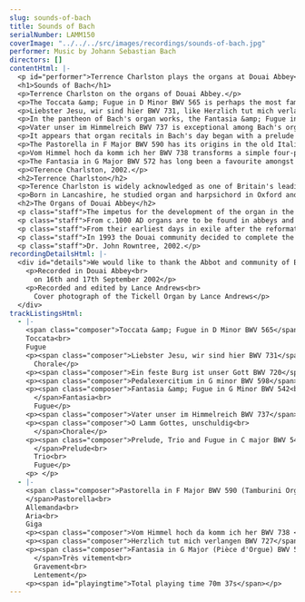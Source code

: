 ```yaml
---
slug: sounds-of-bach
title: Sounds of Bach
serialNumber: LAMM150
coverImage: "../../../src/images/recordings/sounds-of-bach.jpg"
performer: Music by Johann Sebastian Bach
directors: []
contentHtml: |-
  <p id="performer">Terrence Charlston plays the organs at Douai Abbey</p>
  <h1>Sounds of Bach</h1>
  <p>Terrence Charlston on the organs of Douai Abbey.</p>
  <p>The Toccata &amp; Fugue in D Minor BWV 565 is perhaps the most famous work in the entire organ repertoire. Hated and loved equally amongst organists, doubts have been cast over its original form (was it originally for solo violin?) and, inevitably, its parentage. Not surprisingly, it has assumed a life of its own and made its film debut in the 1940s courtesy of Walt Disney. On the concert platform it can be heard in every conceivable performance style: from solo violin (Andrew Manze and Maxim Vengarov, for example) to free bass accordion and through legion arrangements by artists as diverse as Busoni and Stokowsky. One of Bach's earliest works, it is written in three, contrasting sections. The famous opening toccata is followed by a lengthy spiel-fugue and concluding recitativo which returns to the improvisatory spirit of the opening passaggio. BWV 565 is particularly well suited to the Tickell organ and the clear but generous acoustics of Douai Abbey.</p>
  <p>Liebster Jesu, wir sind hier BWV 731, like Herzlich tut mich verlangen, sets the chorale melody in the right hand with written-out ornamentation and figuration as if newly created. I append a simple version of the chorale based on BWV 702ii which represents the chorale tune in simpler form. Ein feste Burg ist unser Gott BWV 720 is also an early work, probably written for the inauguration of the Mulhausen organ, and in several sources it is transmitted with registration instructions. The youthful treatment of the melody, closely following the sentiments of Luther's famous chorale text, is well suited to the colourful registrations deployed over three manuals.</p>
  <p>In the pantheon of Bach's organ works, the Fantasia &amp; Fugue in G Minor BWV 542 stands in the place of honour. Also a youthful work, BWV 542 is traditionally associated with Bach's visit to Hamburg, where he (unsuccessfully) auditioned for the aged Reincken's organist post (a job which also included the hand of his daughter in marriage!) The sheer scope of both movements and the unprecedented length and difficulty of the fugue would have impressed any examination panel, but one wonders at the reception of the Fantasia's fearless use of chromaticism and reckless modulation scheme, which challenge the contemporary view of how an organ piece should sound and behave. The brilliant fugue subject is a quotation from Reincken's Hortus Musicus collection of Trio Sonatas: a homage to the master and a gauntlet to Bach's contemporaries. Copies of the fugue describe it as "the very best pedal piece by Bach". I preface this performance with the Pedalexercitium in G minor BWV 598, an incomplete fragment which may be a written-down extemporisation in the North German pedal-solo style, such as Bach may have demonstrated during his various trials for employment as an organist.</p>
  <p>Vater unser im Himmelreich BWV 737 is exceptional among Bach's organ chorales for its motet-like texture much favoured by Scheidt and his followers. The equality of the part-writing and the lack of a distinct pedal character in the bass suggest this is for manuals alone. It is attributed to Bach by Walter. The paired settings of O Lamm Gottes, unschuldig are close to the chorale styles of Walter and Böhm. Also attributed to Bach by Walter, they are traditionally opera dubia (hence the lack of BWV number) but recently (1961) made it back into the canon of the organ works in the New Bach Edition (NBA).</p>
  <p>It appears that organ recitals in Bach's day began with a prelude and ended with a fugue, and the pieces in between would be chosen to display the player's skill in choosing stops (for which Bach was renowned.) Today's familiar pairing of Preludes and Fugues was not always so hard and fast and several of the major works have a slow movement separating the first movement from its fugue. The Prelude and Fugue in C major BWV 545 is a case in point as it appears in one source with the Trio BWV 529 sandwiched as a central movement. The trio is better known as a slow movement in the organ Trio Sonatas, Bach's present to his favourite son, Wilhelm Friedemann. The Prelude underwent several revisions, and it is unclear if the first 3 bars and last 4 bars were part of the original. The Fugue is a splendid example of a ricercar-type of fugue in which its numerous thematic elements are combined in new and ever expanding permutations.</p>
  <p>The Pastorella in F Major BWV 590 has its origins in the old Italian tradition that the shepherds descended from heaven to Rome playing music on Christmas night. Frescobaldi, Zipoli and Pasquini, amongst others wrote gently rocking pieces in compound time which featured a drone note in the pedals to imitate the shepherds bagpipes. Bach's piece is wrought as a suite of four movements. The first is the Pastorella proper, the remaining three are for manuals alone, an allemande, a c minor aria in expressive style and a gigue-fugue in 3 parts, with uncanny similarities to the finale of the third Brandenburg Concerto.</p>
  <p>Vom Himmel hoch da komm ich her BWV 738 transforms a simple four-part harmonisation into a continuous 12/8 semiquaver texture. The running figures, typical of many Christmas chorales, are symbolic of angels and bells. The setting of the celebrated Herzlich tut mich verlangen BWV 727 is found in the same source as O Lamm Gottes, unschuldig (this time in a later hand). As a meditation on death, the chorale is featured four times in the St.Matthew Passion. The organ setting intensifies its melancholic atmosphere by the choice of key and the conspicuous pathos of the figura suspirans.</p>
  <p>The Fantasia in G Major BWV 572 has long been a favourite amongst church organists and the magnificent counterpoint of the five part central section is profoundly uplifting. In contrast to it, the opening section eschews polyphony in favour of brilliant passagework for the hands alone. The final section adds a descending chromatic pedal scale to the kaleidoscopic harmonies of the manual part. The title Pièce d'Orgue was adopted by Kenneth Gilbert and the editors of the New Bach Edition (NBA) as a more appropriate reflection of the Frenchified ornamentation and tempo indications in certain sources of BWV 572. I have chosen to play this tour-de-force using the typical French Classical registrations of the plein and grand jeux.</p>
  <p>©Terence Charlston, 2002.</p>
  <h2>Terrence Charlston</h2>
  <p>Terence Charlston is widely acknowledged as one of Britain's leading Early Keyboard players. He has given concerts all over the world and has appeared on over 40 commercial CDs on harpsichord, organ, virginals, clavichord and fortepiano. For the National Trust, he has recorded all the playable keyboard instruments of the Fenton House Collection in Hampstead, London. His solo harpsichord recordings of Bach and Couperin for the Deux-Elles label have been greeted with critical acclaim. Since 1995 he has been a member of the ensemble London Baroque. He teaches at the Royal Academy of Music and has given master classes in Germany, USA and Mexico.</p>
  <p>Born in Lancashire, he studied organ and harpsichord in Oxford and London, and was organ scholar at Keble College and Westminster Cathedral. He began his long association with Douai Abbey while he was Assistant Director of Music at Bradfield College. He has given many concerts at the Abbey including the last recital on the old Rushworth organ, which was dismantled when the Abbey was completed and the inaugural recital on the new Tickell Organ in 1994.</p>
  <h2>The Organs of Douai Abbey</h2>
  <p class="staff">The impetus for the development of the organ in the western Christian world came essentially from Benedictine monasteries. By AD 1000 the Benedictines had produced the biggest set of musical innovations known to music history; a repertory of chant, a practical theory of music and musical styles, musical notation and music drama. Benedictine technological advance was also to be found in architecture and engineering. The organ was a musical and technological salute to the maker of all things. The rows of pipes housed in a case symbolised the heavenly choirs of the house of heaven, the air flowing through the pipes the breath of the Spirit. From Greece and Byzantium, via the Christian court of Charlemagne the organ came to Anglo-Saxon England. In the 10th century St. Dunstan made an organ for Glastonbury Abbey and gave one to Malmesbury Abbey. At Abingdon, Aethelwold made an organ and at the royal Benedictine Abbey of Winchester Wulfstan, the Cantor, gave a detailed account of the organ in c.990, at which two monks of harmonious spirit sat together to play the organ, which was blown by 70 men dripping with much sweat.</p>
  <p class="staff">From c.1000 AD organs are to be found in abbeys and other important churches throughout Europe. The oldest extant organ, now in Sion Conventual Church, in Switzerland, was originally from the nearby Abbey of Abondance. By the 18th century the organs of Abbeys such as St. Gall, Ottobeuron and Weingarten were tributes to monastic musical and technological development. Between 1766 and 1770 the most significant organ treatise ever written, the four volume L’Art du Facteur d’orgues, was written by a French Benedictine monk, Dom Bédos. The connection between the Benedictines and the organ is not surprising - the organ is both a symbolic and practical instrument with which to give praise to God: the praise of God, the liturgy, being central to Benedictine life and spirituality.</p>
  <p class="staff">From their earliest days in exile after the reformation the Douai monks had organs in their monastery in Paris, the buildings of which are now the Schola Cantorum renowned for the training of many famous French musicians. In 1771 the Douai monks ordered an organ from France’s most famous organ-builder, F-H Cliquot. The Cliquot organ was finished in 1773 and was tried by Messrs. Couperin and Charpentier, and several organists in Paris and was found to be an exceedingly good one. Later, after leaving Paris at the Revolution, the monks had an organ in their church at Douai, possibly by Bishop or Cartier. After leaving France for Woolhampton, the monks first had an organ by Bevington and, after the building of the first stage of the Abbey Church in 1933 at Woolhampton, they installed an organ in 1938 by Rushworth &amp; Dreaper, with Harold Darke as consultant, which was added to in 1947 and 1953. In 1979, in conjunction with a re-ordering of the church, a one-manual Italian organ was installed by Tamburini. The consultant was Dr. John Rowntree.</p>
  <p class="staff">In 1993 the Douai community decided to complete the Abbey Church with a spacious western nave, with Dr. Michael Blee as architect, resulting in a building of great distinction. In conjunction with this a new organ was commissioned from Kenneth Tickell, again with Dr. John Rowntree, the Abbey Choirmaster and Organist, as consultant. The organ is free-standing in an oak case, with carved pipe-shades designed by Alan Caiger-Smith, the distinguished potter from nearby Aldermaston. The divisions are placed with the Echo above the key-desk, the Great at impost level, the Swell above the Great, and the Pedal in a separate case behind the main case. The result is an instrument of great musicality, well-fitted for its liturgical function, whether it is accompanying the monastic Latin or English chant, the music of choir or congregation, or appropriate organ music within the liturgy. The organ also plays a full part in concerts and recitals of music appropriate to the Abbey Church, which is first and foremost a house of prayer.</p>
  <p class="staff">Dr. John Rowntree, 2002.</p>
recordingDetailsHtml: |-
  <div id="details">We would like to thank the Abbot and community of Benedictine monks at Douai Abbey for their kind permission to record in the Abbey church and their generous hospitality. Special thanks to Dr. John Rowntree for his invaluable help, expertise and encouragement, to Mr Kenneth Tickell for preparing the organ and to Fr. James Donovan, OSB for his company during the recording sessions.
    <p>Recorded in Douai Abbey<br>
      on 16th and 17th September 2002</p>
    <p>Recorded and edited by Lance Andrews<br>
      Cover photograph of the Tickell Organ by Lance Andrews</p>
  </div>
trackListingsHtml:
  - |-
    <span class="composer">Toccata &amp; Fugue in D Minor BWV 565</span><br>
    Toccata<br>
    Fugue
    <p><span class="composer">Liebster Jesu, wir sind hier BWV 731</span><br>
      Chorale</p>
    <p><span class="composer">Ein feste Burg ist unser Gott BWV 720</span></p>
    <p><span class="composer">Pedalexercitium in G minor BWV 598</span></p>
    <p><span class="composer">Fantasia &amp; Fugue in G Minor BWV 542<br>
      </span>Fantasia<br>
      Fugue</p>
    <p><span class="composer">Vater unser im Himmelreich BWV 737</span></p>
    <p><span class="composer">O Lamm Gottes, unschuldig<br>
      </span>Chorale</p>
    <p><span class="composer">Prelude, Trio and Fugue in C major BWV 545 and 529<br>
      </span>Prelude<br>
      Trio<br>
      Fugue</p>
    <p> </p>
  - |-
    <span class="composer">Pastorella in F Major BWV 590 (Tamburini Organ)<br>
    </span>Pastorella<br>
    Allemanda<br>
    Aria<br>
    Giga
    <p><span class="composer">Vom Himmel hoch da komm ich her BWV 738 </span>(Tamburini Organ)</p>
    <p><span class="composer">Herzlich tut mich verlangen BWV 727</span></p>
    <p><span class="composer">Fantasia in G Major (Pièce d'Orgue) BWV 572<br>
      </span>Très vitement<br>
      Gravement<br>
      Lentement</p>
    <p><span id="playingtime">Total playing time 70m 37s</span></p>
---
```


